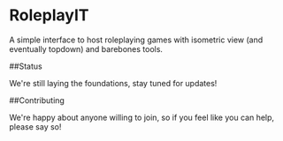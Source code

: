 RoleplayIT
==========

A simple interface to host roleplaying games with isometric view (and eventually topdown) and barebones tools.

##Status

We're still laying the foundations, stay tuned for updates!

##Contributing

We're happy about anyone willing to join, so if you feel like you can help, please say so!



